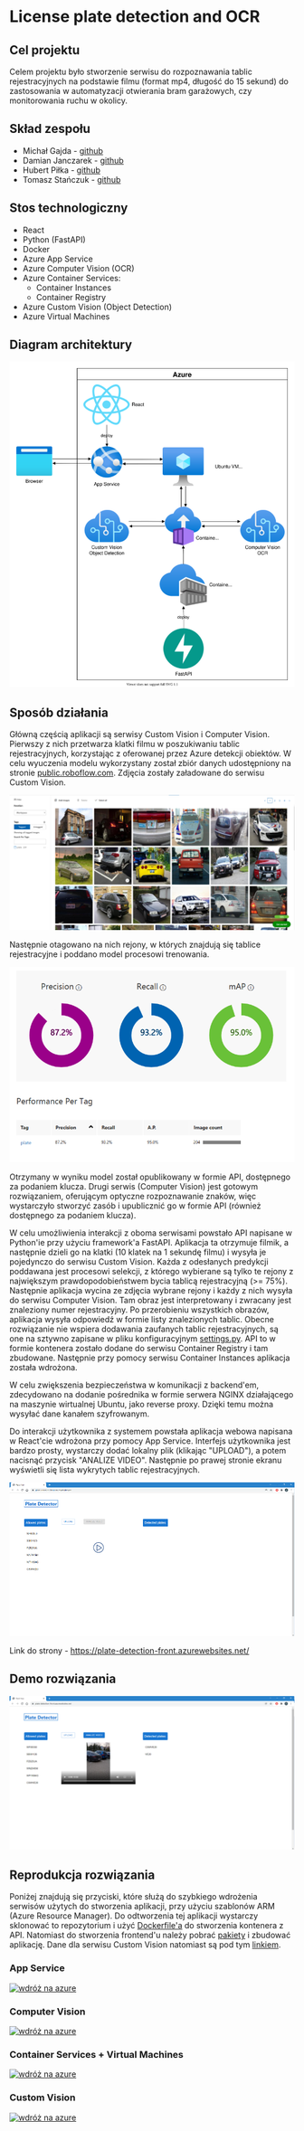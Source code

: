 # License plate detection and OCR

## Cel projektu

Celem projektu było stworzenie serwisu do rozpoznawania tablic rejestracyjnych na podstawie filmu (format mp4, długość do 15 sekund) do zastosowania w automatyzacji otwierania bram garażowych, czy monitorowania ruchu w okolicy.

## Skład zespołu

* Michał Gajda - [github](https://github.com/michauga)
* Damian Janczarek - [github](https://github.com/janczarek99)
* Hubert Piłka - [github](https://github.com/MrBallOG)
* Tomasz Stańczuk - [github](https://github.com/TommyV2)

## Stos technologiczny

* React
* Python (FastAPI)
* Docker
* Azure App Service
* Azure Computer Vision (OCR)
* Azure Container Services:
  * Container Instances
  * Container Registry
* Azure Custom Vision (Object Detection)
* Azure Virtual Machines

## Diagram architektury

![architektura](resources/architecture/architecture.svg)

## Sposób działania

Główną częścią aplikacji są serwisy Custom Vision i Computer Vision. Pierwszy z nich przetwarza klatki filmu w poszukiwaniu tablic rejestracyjnych, korzystając z oferowanej przez Azure detekcji obiektów. W celu wyuczenia modelu wykorzystany został zbiór danych udostępniony na stronie [public.roboflow.com](https://public.roboflow.com/object-detection/license-plates-us-eu). Zdjęcia zostały załadowane do serwisu Custom Vision.

![obrazy treningowe](resources/images/training-images.png)

Następnie otagowano na nich rejony, w których znajdują się tablice rejestracyjne i poddano model procesowi trenowania.

![wydajność](resources/images/performance.png)

Otrzymany w wyniku model został opublikowany w formie API, dostępnego za podaniem klucza. Drugi serwis (Computer Vision) jest gotowym rozwiązaniem, oferującym optyczne rozpoznawanie znaków, więc wystarczyło stworzyć zasób i upublicznić go w formie API (również dostępnego za podaniem klucza).

W celu umożliwienia interakcji z oboma serwisami powstało API napisane w Python'ie przy użyciu framework'a FastAPI. Aplikacja ta otrzymuje filmik, a następnie dzieli go na klatki (10 klatek na 1 sekundę filmu) i wysyła je pojedynczo do serwisu Custom Vision. Każda z odesłanych predykcji poddawana jest procesowi selekcji, z którego wybierane są tylko te rejony z największym prawdopodobieństwem bycia tablicą rejestracyjną (>= 75%). Następnie aplikacja wycina ze zdjęcia wybrane rejony i każdy z nich wysyła do serwisu Computer Vision. Tam obraz jest interpretowany i zwracany jest znaleziony numer rejestracyjny. Po przerobieniu wszystkich obrazów, aplikacja wysyła odpowiedź w formie listy znalezionych tablic. Obecne rozwiązanie nie wspiera dodawania zaufanych tablic rejestracyjnych, są one na sztywno zapisane w pliku konfiguracyjnym [settings.py](backend/src/settings.py). API to w formie kontenera zostało dodane do serwisu Container Registry i tam zbudowane. Następnie przy pomocy serwisu Container Instances aplikacja została wdrożona.

W celu zwiększenia bezpieczeństwa w komunikacji z backend'em, zdecydowano na dodanie pośrednika w formie serwera NGINX działającego na maszynie wirtualnej Ubuntu, jako reverse proxy. Dzięki temu można wysyłać dane kanałem szyfrowanym.

Do interakcji użytkownika z systemem powstała aplikacja webowa napisana w React'cie wdrożona przy pomocy App Service. Interfejs użytkownika jest bardzo prosty, wystarczy dodać lokalny plik (klikając "UPLOAD"), a potem nacisnąć przycisk "ANALIZE VIDEO". Następnie po prawej stronie ekranu wyświetli się lista wykrytych tablic rejestracyjnych.

![strona](resources/images/website.png)

Link do strony - <https://plate-detection-front.azurewebsites.net/>

## Demo rozwiązania

[![demo](resources/images/thumbnail.png)](https://www.youtube.com/watch?v=aSBm_2dLl_I)

## Reprodukcja rozwiązania

Poniżej znajdują się przyciski, które służą do szybkiego wdrożenia serwisów użytych do stworzenia aplikacji, przy użyciu szablonów ARM (Azure Resource Manager). Do odtworzenia tej aplikacji wystarczy sklonować to repozytorium i użyć [Dockerfile'a](backend/Dockerfile) do stworzenia kontenera z API. Natomiast do stworzenia frontend'u należy pobrać [pakiety](frontend/package.json) i zbudować aplikację. Dane dla serwisu Custom Vision natomiast są pod tym [linkiem](https://public.roboflow.com/object-detection/license-plates-us-eu).

### App Service

[![wdróż na azure](https://aka.ms/deploytoazurebutton)](https://portal.azure.com/#create/Microsoft.Template/uri/https%3A%2F%2Fraw.githubusercontent.com%2Fjanczarek99%2Flicense-plate-detection-and-ocr%2Fmain%2Fresources%2Fazure-deploy-templates%2Fapp-service-template.json)

### Computer Vision

[![wdróż na azure](https://aka.ms/deploytoazurebutton)](https://portal.azure.com/#create/Microsoft.Template/uri/https%3A%2F%2Fraw.githubusercontent.com%2Fjanczarek99%2Flicense-plate-detection-and-ocr%2Fmain%2Fresources%2Fazure-deploy-templates%2Fcomputer-vision-template.json)

### Container Services + Virtual Machines

[![wdróż na azure](https://aka.ms/deploytoazurebutton)](https://portal.azure.com/#create/Microsoft.Template/uri/https%3A%2F%2Fraw.githubusercontent.com%2Fjanczarek99%2Flicense-plate-detection-and-ocr%2Fmain%2Fresources%2Fazure-deploy-templates%2Fvm-and-docker-instances-template.json)

### Custom Vision

[![wdróż na azure](https://aka.ms/deploytoazurebutton)](https://portal.azure.com/#create/Microsoft.Template/uri/https%3A%2F%2Fraw.githubusercontent.com%2Fjanczarek99%2Flicense-plate-detection-and-ocr%2Fmain%2Fresources%2Fazure-deploy-templates%2Fcustom-vision-template.json)
